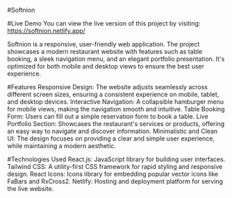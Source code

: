 
#Softnion

#Live Demo
You can view the live version of this project by visiting:
https://softnion.netlify.app/

Softnion is a responsive, user-friendly web application. The project showcases a modern restaurant website with features such as table booking, a sleek navigation menu, and an elegant portfolio presentation. It's optimized for both mobile and desktop views to ensure the best user experience.

#Features
Responsive Design: The website adjusts seamlessly across different screen sizes, ensuring a consistent experience on mobile, tablet, and desktop devices.
Interactive Navigation: A collapsible hamburger menu for mobile views, making the navigation smooth and intuitive.
Table Booking Form: Users can fill out a simple reservation form to book a table.
Live Portfolio Section: Showcases the restaurant's services or products, offering an easy way to navigate and discover information.
Minimalistic and Clean UI: The design focuses on providing a clear and simple user experience, while maintaining a modern aesthetic.

#Technologies Used
React.js: JavaScript library for building user interfaces.
Tailwind CSS: A utility-first CSS framework for rapid styling and responsive design.
React Icons: Icons library for embedding popular vector icons like FaBars and RxCross2.
Netlify: Hosting and deployment platform for serving the live website.
